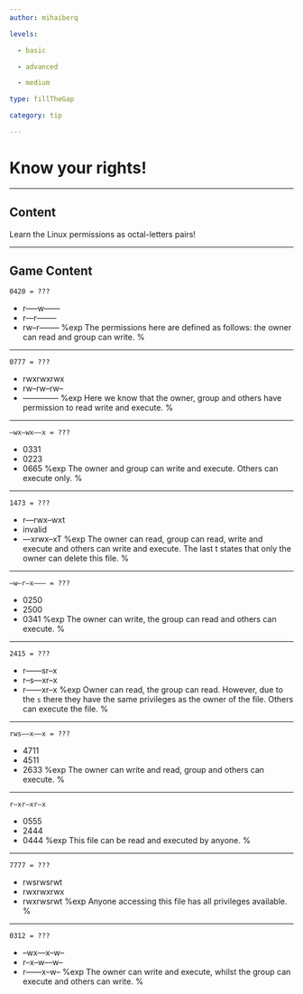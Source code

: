 ```yaml
---
author: mihaiberq

levels:

  - basic

  - advanced

  - medium

type: fillTheGap

category: tip

---
```


# Know your rights!

---
## Content

Learn the Linux permissions as octal-letters pairs!

---
## Game Content

```
0420 = ???
```
* r–––w––––
* r––r–––––
* rw–r–––––
%exp
The permissions here are defined as follows: the owner can read and group can write.
%

---
```
0777 = ???
```
* rwxrwxrwx
* rw–rw–rw–
* –––––––––
%exp
Here we know that the owner, group and others have permission to read write and execute.
%

---
```
–wx–wx––x = ???
```
* 0331
* 0223
* 0665
%exp
The owner and group can write and execute. Others can execute only.
%

---
```
1473 = ???
```
* r––rwx–wxt
* invalid
* ––xrwx–xT
%exp
The owner can read, group can read, write and execute and others can write and execute. The last t states that only the owner can delete this file.
%

---
```
–w–r–x––– = ???
```
* 0250
* 2500
* 0341
%exp
The owner can write, the group can read and others can execute.
%

---
```
2415 = ???
```
* r––––sr–x
* r–s––xr–x
* r––––xr–x
%exp
Owner can read, the group can read. However, due to the `s` there they have the same privileges as the owner of the file. Others can execute the file.
%

---
```
rws––x––x = ???
```
* 4711
* 4511
* 2633
%exp
The owner can write and read, group and others can execute.
%

---
```
r–xr–xr–x
```
* 0555
* 2444
* 0444
%exp
This file can be read and executed by anyone.
%

---
```
7777 = ???
```
* rwsrwsrwt
* rwxrwxrwx
* rwxrwsrwt
%exp
Anyone accessing this file has all privileges available.
%

---
```
0312 = ???
```
* –wx––x–w–
* r–x–w––w–
* r––––x–w–
%exp
The owner can write and execute, whilst the group can execute and others can write.
%
